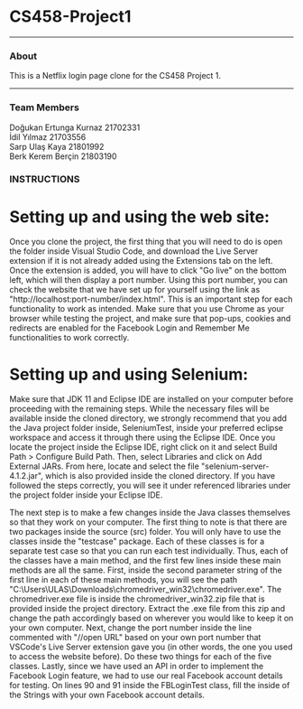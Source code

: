 # CS458-Project1
- - - -
### About ###
This is a Netflix login page clone for the CS458 Project 1.
- - - -
### Team Members ###
Doğukan Ertunga Kurnaz 21702331<br/>
İdil Yılmaz 21703556<br/>
Sarp Ulaş Kaya 21801992<br/>
Berk Kerem Berçin 21803190<br/>

### INSTRUCTIONS ###
# Setting up and using the web site:
Once you clone the project, the first thing that you will need to do is open the folder inside Visual Studio Code, and download the Live Server extension if it is not already added using the Extensions tab on the left. Once the extension is added, you will have to click "Go live" on the bottom left, which will then display a port number. Using this port number, you can check the website that we have set up for yourself using the link as "http://localhost:port-number/index.html". This is an important step for each functionality to work as intended. Make sure that you use Chrome as your browser while testing the project, and make sure that pop-ups, cookies and redirects are enabled for the Facebook Login and Remember Me functionalities to work correctly.

# Setting up and using Selenium:
Make sure that JDK 11 and Eclipse IDE are installed on your computer before proceeding with the remaining steps. While the necessary files will be available inside the cloned directory, we strongly recommend that you add the Java project folder inside, SeleniumTest, inside your preferred eclipse workspace and access it through there using the Eclipse IDE. Once you locate the project inside the Eclipse IDE, right click on it and select Build Path > Configure Build Path. Then, select Libraries and click on Add External JARs. From here, locate and select the file "selenium-server-4.1.2.jar", which is also provided inside the cloned directory. If you have followed the steps correctly, you will see it under referenced libraries under the project folder inside your Eclipse IDE.

The next step is to make a few changes inside the Java classes themselves so that they work on your computer. The first thing to note is that there are two packages inside the source (src) folder. You will only have to use the classes inside the "testcase" package. Each of these classes is for a separate test case so that you can run each test individually. Thus, each of the classes have a main method, and the first few lines inside these main methods are all the same. First, inside the second parameter string of the first line in each of these main methods, you will see the path "C:\\Users\\ULAS\\Downloads\\chromedriver_win32\\chromedriver.exe". The chromedriver.exe file is inside the chromedriver_win32.zip file that is provided inside the project directory. Extract the .exe file from this zip and change the path accordingly based on wherever you would like to keep it on your own computer. Next, change the port number inside the line commented with "//open URL" based on your own port number that VSCode's Live Server extension gave you (in other words, the one you used to access the website before). Do these two things for each of the five classes. Lastly, since we have used an API in order to implement the Facebook Login feature, we had to use our real Facebook account details for testing. On lines 90 and 91 inside the FBLoginTest class, fill the inside of the Strings with your own Facebook account details.